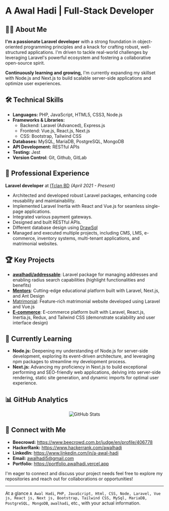 # A Awal Hadi | Full-Stack Developer


## 👨‍💻 About Me
**I'm a passionate Laravel developer** with a strong foundation in object-oriented programming principles and a knack for crafting robust, well-structured applications. I'm driven to tackle real-world challenges by leveraging Laravel's powerful ecosystem and fostering a collaborative open-source spirit.

**Continuously learning and growing,** I'm currently expanding my skillset with Node.js and Next.js to build scalable server-side applications and optimize user experiences.

## 🛠 Technical Skills

- **Languages:** PHP, JavaScript, HTML5, CSS3, Node.js
- **Frameworks & Libraries:** 
  - Backend: Laravel (Advanced), Express.js
  - Frontend: Vue.js, React.js, Next.js
  - CSS: Bootstrap, Tailwind CSS
- **Databases:** MySQL, MariaDB, PostgreSQL, MongoDB
- **API Development:** RESTful APIs
- **Testing:** Jest
- **Version Control**: Git, Github, GitLab

## 💼 Professional Experience

**Laravel developer** at [ITclan BD](https://itclanbd.com) _(April 2021 - Present)_
- Architected and developed robust Laravel packages, enhancing code reusability and maintainability.
- Implemented Laravel Inertia with React and Vue.js for seamless single-page applications.
- Integrated various payment gateways.
- Designed and built RESTful APIs.
- Different database design using [DrawSql](https://drawsql.app/teams/itclan-bd-1/diagrams/laravel-courses)
- Managed and executed multiple projects, including CMS, LMS, e-commerce, inventory systems, multi-tenant applications, and matrimonial websites.

## 🏆 Key Projects

* [**awalhadi/addressable**](https://github.com/awalhadi/addressable): Laravel package for managing addresses and enabling radius search capabilities (highlight functionalities and benefits)
* [**Mentors**](https://mentorslearning.com/): Cutting-edge educational platform built with Laravel, Next.js, and Ant Design
* [Matrimonial](https://islamarriage.com/): Feature-rich matrimonial website developed using Laravel and Vue.js
* [**E-commerce**](https://dashtar.gqrcode.com): E-commerce platform built with Laravel, React.js, Inertia.js, Redux, and Tailwind CSS (demonstrate scalability and user interface design)




## 🌱 Currently Learning

* **Node.js:** Deepening my understanding of Node.js for server-side development, exploring its event-driven architecture, and leveraging npm packages to streamline my development process.
* **Next.js:** Advancing my proficiency in Next.js to build exceptional performing and SEO-friendly web applications, delving into server-side rendering, static site generation, and dynamic imports for optimal user experience.



## 📊 GitHub Analytics
<p align="center">
  <img src="https://github-readme-stats.vercel.app/api?username=awalhadi&show_icons=true&hide=issues&hide_title=true&count_private=true&hide_rank=true" alt="GitHub Stats">
</p>

## 🤝 Connect with Me

* **Beecrowd:** https://www.beecrowd.com.br/judge/en/profile/406778
* **HackerRank:** https://www.hackerrank.com/awalhadi
* **LinkedIn:** https://www.linkedin.com/in/a-awal-hadi
* **Email:** awalhadi5@gmail.com
* **Portfolio:** https://portfolio.awalhadi.vercel.app


I'm eager to connect and discuss your project needs feel free to explore my repositories and reach out for collaborations or opportunities!


---

At a glance `A Awal Hadi`, `PHP, JavaScript, Html, CSS, Node, Laravel, Vue js, React js, Next js, Bootstrap, Tailwind CSS, MySql, MariaDB, PostgreSQL, MongoDB`, `awalhadi`, etc., with your actual information. 


